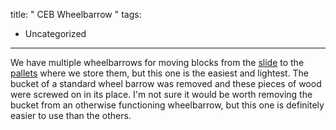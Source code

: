 title: " CEB Wheelbarrow "
tags:
- Uncategorized
---


We have multiple wheelbarrows for moving blocks from the [slide](http://dwiel.net/blog/ceb-press-slide) to the [pallets](http://dwiel.net/blog/ceb-tarping) where we store them, but this one is the easiest and lightest. The bucket of a standard wheel barrow was removed and these pieces of wood were screwed on in its place. I'm not sure it would be worth removing the bucket from an otherwise functioning wheelbarrow, but this one is definitely easier to use than the others.

[](/images/IMG_20130813_175059.jpg)


